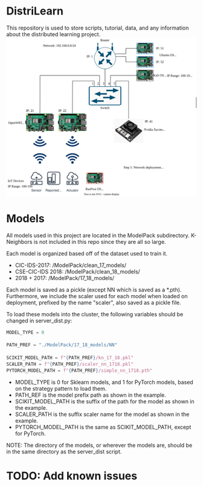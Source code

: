 # DistriLearn
This repository is used to store scripts, tutorial, data, and any information about the distributed learning project.
![Topo](Network.svg)


# Models

All models used in this project are located in the ModelPack subdirectory. K-Neighbors is not included in this repo since they are all so large. 

Each model is organized based off of the dataset used to train it. 
 * CIC-IDS-2017: /ModelPack/clean_17_models/
 * CSE-CIC-IDS 2018: /ModelPack/clean_18_models/
 * 2018 + 2017: /ModelPack/17_18_models/

Each model is saved as a pickle (except NN which is saved as a \*.pth). Furthermore, we include the scaler used for each model when loaded on deployment, prefixed by the name "scaler", also saved as a pickle file. 

To load these models into the cluster, the following variables should be changed in server_dist.py:

```python
MODEL_TYPE = 0 

PATH_PREF = "./ModelPack/17_18_models/NN"

SCIKIT_MODEL_PATH = f"{PATH_PREF}/kn_17_18.pkl"
SCALER_PATH = f"{PATH_PREF}/scaler_nn_1718.pkl"
PYTORCH_MODEL_PATH = f"{PATH_PREF}/simple_nn_1718.pth"

```

* MODEL_TYPE is 0 for Sklearn models, and 1 for PyTorch models, based on the strategy pattern to load them.
* PATH_REF is the model prefix path as shown in the example.
* SCIKIT_MODEL_PATH is the suffix of the path for the model as shown in the example.
* SCALER_PATH is the suffix scaler name for the model as shown in the example.
* PYTORCH_MODEL_PATH is the same as SCIKIT_MODEL_PATH, except for PyTorch.


NOTE: The directory of the models, or wherever the models are, should be in the same directory as the server_dist script.

# TODO: Add known issues

